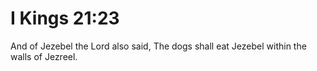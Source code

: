 # I Kings 21:23

And of Jezebel the Lord also said, The dogs shall eat Jezebel within the walls of Jezreel.

